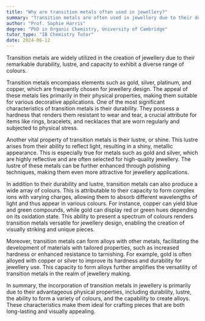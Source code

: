```yaml
---
title: "Why are transition metals often used in jewellery?"
summary: "Transition metals are often used in jewellery due to their durability, lustre, and ability to form a variety of colours."
author: "Prof. Sophie Harris"
degree: "PhD in Organic Chemistry, University of Cambridge"
tutor_type: "IB Chemistry Tutor"
date: 2024-06-12
---
```


Transition metals are widely utilized in the creation of jewellery due to their remarkable durability, lustre, and capacity to exhibit a diverse range of colours.

Transition metals encompass elements such as gold, silver, platinum, and copper, which are frequently chosen for jewellery design. The appeal of these metals lies primarily in their physical properties, making them suitable for various decorative applications. One of the most significant characteristics of transition metals is their durability. They possess a hardness that renders them resistant to wear and tear, a crucial attribute for items like rings, bracelets, and necklaces that are worn regularly and subjected to physical stress.

Another vital property of transition metals is their lustre, or shine. This lustre arises from their ability to reflect light, resulting in a shiny, metallic appearance. This is especially true for metals such as gold and silver, which are highly reflective and are often selected for high-quality jewellery. The lustre of these metals can be further enhanced through polishing techniques, making them even more attractive for jewellery applications.

In addition to their durability and lustre, transition metals can also produce a wide array of colours. This is attributable to their capacity to form complex ions with varying charges, allowing them to absorb different wavelengths of light and thus appear in various colours. For instance, copper can yield blue and green compounds, while gold can display red or green hues depending on its oxidation state. This ability to present a spectrum of colours renders transition metals versatile for jewellery design, enabling the creation of visually striking and unique pieces.

Moreover, transition metals can form alloys with other metals, facilitating the development of materials with tailored properties, such as increased hardness or enhanced resistance to tarnishing. For example, gold is often alloyed with copper or silver to improve its hardness and durability for jewellery use. This capacity to form alloys further amplifies the versatility of transition metals in the realm of jewellery making.

In summary, the incorporation of transition metals in jewellery is primarily due to their advantageous physical properties, including durability, lustre, the ability to form a variety of colours, and the capability to create alloys. These characteristics make them ideal for crafting pieces that are both long-lasting and visually appealing.
    
